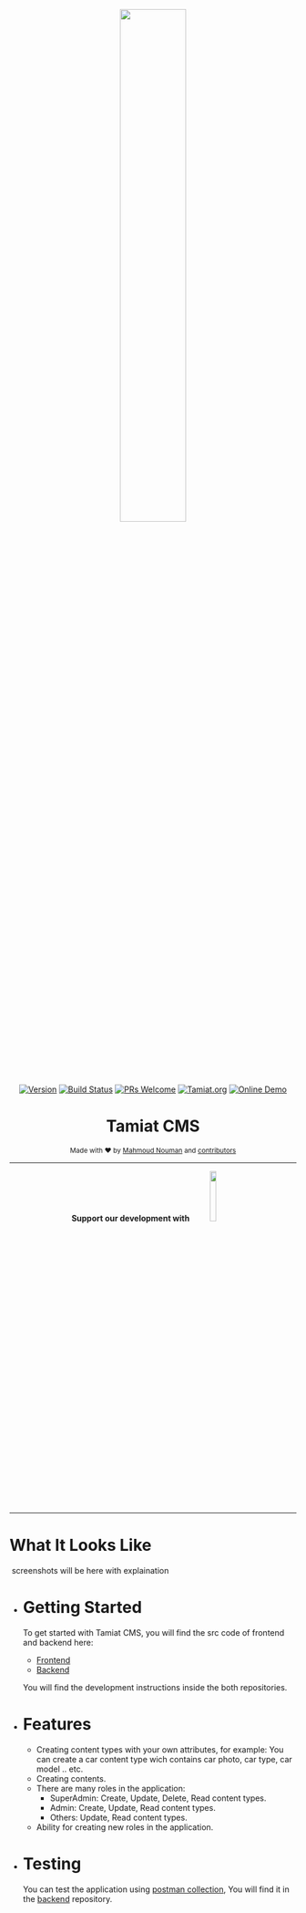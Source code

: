 <div align="center">

<p><img src="https://github.com/tamiat/tamiat/blob/master/tamiat-new-logo.png" width="48%"></p>
<p align="center">
  <a href="https://www.tamiat.org"><img src="https://img.shields.io/badge/dynamic/json.svg?uri=https://raw.githubusercontent.com/tamiat/tamiat/master/package.json&query=$.version&label=Version&prefix=v&colorB=orange" alt="Version"></a>
  <a href="https://travis-ci.org/tamiat/tamiat"><img src="https://travis-ci.org/tamiat/tamiat.svg?branch=master" alt="Build Status"></a>
  <a href="http://makeapullrequest.com"><img src="https://img.shields.io/badge/PRs-welcome-brightgreen.svg" alt="PRs Welcome"></a>
  <a href="https://www.tamiat.org"><img src="https://img.shields.io/website-up-down-green-red/https/www.tamiat.org.svg?label=tamiat.org" alt="Tamiat.org"></a>
  <a href="https://demo.tamiat.org"><img src="https://img.shields.io/website-up-down-green-red/https/demo.tamiat.org.svg?label=Online-Demo" alt="Online Demo"></a>
</p>
<h1>Tamiat CMS</h1>


<p>
  <sub>Made with ❤︎ by
    <a href="https://github.com/mahnouman">Mahmoud Nouman</a> and
    <a href="https://github.com/tamiat/tamiat/graphs/contributors">contributors</a>
  </sub>
</p>

</div>

---

<p align="center">
  <strong>Support our development with </strong>
  <a href="https://patreon.com/tamiatcms" target="_blank"><img src="https://s3.amazonaws.com/patreon_public_assets/toolbox/patreon.png" target="_blank" alt-text="patreon link" width="15%" margin-left="1.5em"></a>
</p>

[vue]: http://vuejs.org/
[golang]: https://golang.org/

---

<h1 text-align="center"> What It Looks Like </h1>

​	screenshots will be here with explaination

- # Getting Started

  To get started with Tamiat CMS, you will find the src code of frontend and backend here:

  - [Frontend](https://github.com/tamiat/frontend)
  - [Backend](https://github.com/tamiat/backend)

  You will find the development instructions inside the both repositories.

  

- # Features

  - Creating content types with your own attributes, for example: You can create a car content type wich contains car photo, car type, car model .. etc.
  - Creating contents.
  - There are many roles in the application:
    - SuperAdmin: Create, Update, Delete, Read content types.
    - Admin: Create, Update, Read content types.
    - Others: Update, Read content types.
  - Ability for creating new roles in the application.

- # Testing

  You can test the application using [postman collection](), You will find it in the [backend]() repository.
